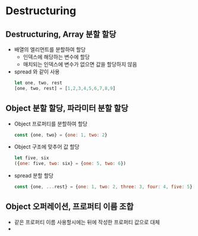 # Destructuring

## Destructuring, Array 분할 할당

- 배열의 엘리먼트를 분할하여 할당
    - 인덱스에 해당하는 변수에 할당
    - 매치되는 인덱스에 변수가 없으면 값을 할당하지 않음
- spread 와 같이 사용
    ```javascript
    let one, two, rest 
    [one, two, rest] = [1,2,3,4,5,6,7,8,9]
    ```

## Object 분할 할당, 파라미터 분할 할당

- Object 프로퍼티를 분할하여 할당 
  ```javascript
  const {one, two} = {one: 1, two: 2}
  ```
- Object 구조에 맞추어 값 할당
  ```javascript
  let five, six 
  ({one: five, two: six} = {one: 5, two: 6})
  ```
- spread 분할 할당 
  ```javascript
  const {one, ...rest} = {one: 1, two: 2, three: 3, four: 4, five: 5}
  ```

## Object 오퍼레이션, 프로퍼티 이름 조합

- 같은 프로퍼티 이름 사용할시에는 뒤에 작성한 프로퍼티 값으로 대체
- 

